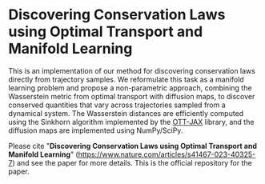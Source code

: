 # Discovering Conservation Laws using Optimal Transport and Manifold Learning

This is an implementation of our method for discovering conservation laws directly from trajectory samples. We reformulate this task as a manifold learning problem and propose a non-parametric approach, combining the Wasserstein metric from optimal transport with diffusion maps, to discover conserved quantities that vary across trajectories sampled from a dynamical system. The Wasserstein distances are efficiently computed using the Sinkhorn algorithm implemented by the [OTT-JAX](https://github.com/ott-jax/ott) library, and the diffusion maps are implemented using NumPy/SciPy.

Please cite "**Discovering Conservation Laws using Optimal Transport and Manifold Learning**" (https://www.nature.com/articles/s41467-023-40325-7) and see the paper for more details. This is the official repository for the paper.
